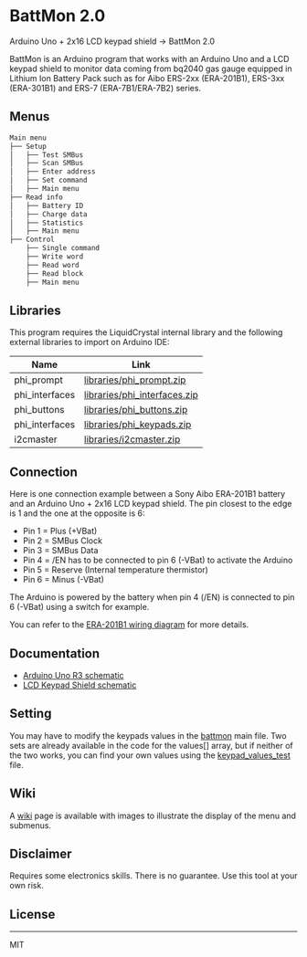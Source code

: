 # BattMon 2.0

Arduino Uno + 2x16 LCD keypad shield -> BattMon 2.0

BattMon is an Arduino program that works with an Arduino Uno and a LCD keypad shield to monitor data coming from bq2040 gas gauge equipped in Lithium Ion Battery Pack such as for Aibo ERS-2xx (ERA-201B1), ERS-3xx (ERA-301B1) and ERS-7 (ERA-7B1/ERA-7B2) series.

## Menus

```sh
Main menu
├── Setup
│   ├── Test SMBus
│   ├── Scan SMBus
│   ├── Enter address
│   ├── Set command
│   ├── Main menu
├── Read info
│   ├── Battery ID
│   ├── Charge data
│   ├── Statistics
│   ├── Main menu
├── Control
    ├── Single command
    ├── Write word
    ├── Read word
    ├── Read block
    ├── Main menu
```

## Libraries

This program requires the LiquidCrystal internal library and the following external libraries to import on Arduino IDE:

| Name | Link |
| ------ | ------ |
| phi_prompt | [libraries/phi_prompt.zip][phi_prompt] |
| phi_interfaces | [libraries/phi_interfaces.zip][phi_interfaces] |
| phi_buttons | [libraries/phi_buttons.zip][phi_buttons] |
| phi_interfaces | [libraries/phi_keypads.zip][phi_keypads] |
| i2cmaster | [libraries/i2cmaster.zip][i2cmaster] |

## Connection

Here is one connection example between a Sony Aibo ERA-201B1 battery and an Arduino Uno + 2x16 LCD keypad shield. The pin closest to the edge is 1 and the one at the opposite is 6:

* Pin 1 = Plus (+VBat)
* Pin 2 = SMBus Clock
* Pin 3 = SMBus Data
* Pin 4 = /EN has to be connected to pin 6 (-VBat) to activate the Arduino
* Pin 5 = Reserve (Internal temperature thermistor)
* Pin 6 = Minus (-VBat)

The Arduino is powered by the battery when pin 4 (/EN) is connected to pin 6 (-VBat) using a switch for example.

You can refer to the [ERA-201B1 wiring diagram][ERA-201B1_wiring_diagram] for more details.

## Documentation

* [Arduino Uno R3 schematic](https://content.arduino.cc/assets/UNO-TH_Rev3e_sch.pdf)
* [LCD Keypad Shield schematic](https://www.dfrobot.com/image/data/DFR0009/LCDKeypad%20Shield%20V1.0%20SCH.pdf)

## Setting

You may have to modify the keypads values in the [battmon][battmon] main file. Two sets are already available in the code for the values[] array, but if neither of the two works, you can find your own values using the [keypad_values_test][keypad_values_test] file.

## Wiki

A [wiki][wiki] page is available with images to illustrate the display of the menu and submenus.

## Disclaimer

Requires some electronics skills. There is no guarantee. Use this tool at your own risk.

## License
----

MIT

[i2cmaster]: <https://github.com/lpollier/battmon/blob/master/libraries/i2cmaster.zip>
[phi_buttons]: <https://github.com/lpollier/battmon/blob/master/libraries/phi_buttons.zip>
[phi_interfaces]: <https://github.com/lpollier/battmon/blob/master/libraries/phi_interfaces.zip>
[phi_keypads]: <https://github.com/lpollier/battmon/blob/master/libraries/phi_keypads.zip>
[phi_prompt]: <https://github.com/lpollier/battmon/blob/master/libraries/phi_prompt.zip>

[ERA-201B1_wiring_diagram]: <https://github.com/lpollier/battmon/blob/master/connection/ERA-201B1_wiring_diagram.png>

[battmon]: <https://github.com/lpollier/battmon/blob/master/battmon.ino>
[keypad_values_test]: <https://github.com/lpollier/battmon/blob/master/test/keypad_values_test.ino>

[wiki]: <https://github.com/lpollier/battmon/wiki>
